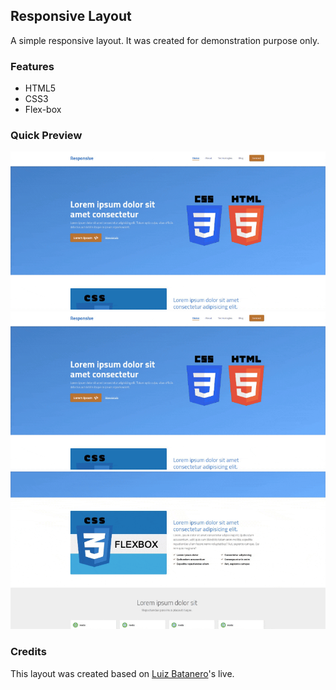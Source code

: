 ## Responsive Layout

A simple responsive layout. It was created for demonstration purpose only.

### Features

- HTML5
- CSS3
- Flex-box

### Quick Preview

<kbd>
    <img src="./docs/quick-preview-1.gif">
    <img src="./docs/quick-preview-2.gif">
    <img src="./docs/quick-preview-3.gif">
</kbd>

### Credits

This layout was created based on [Luiz Batanero](https://github.com/rocketseat-education/live-layout-responsivo)'s live.
